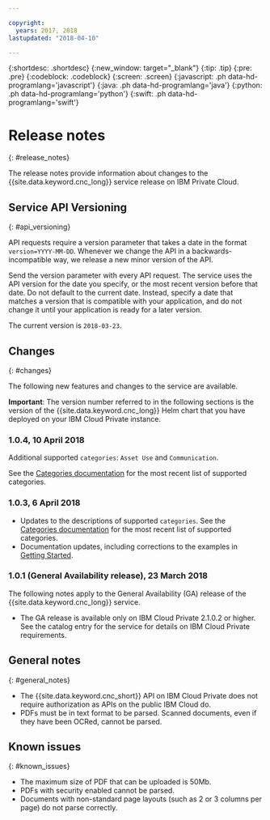 ```yaml
---

copyright:
  years: 2017, 2018
lastupdated: "2018-04-10"

---
```


{:shortdesc: .shortdesc}
{:new_window: target="_blank"}
{:tip: .tip}
{:pre: .pre}
{:codeblock: .codeblock}
{:screen: .screen}
{:javascript: .ph data-hd-programlang='javascript'}
{:java: .ph data-hd-programlang='java'}
{:python: .ph data-hd-programlang='python'}
{:swift: .ph data-hd-programlang='swift'}

# Release notes
{: #release_notes}

The release notes provide information about changes to the {{site.data.keyword.cnc_long}} service release on IBM Private Cloud.

## Service API Versioning
{: #api_versioning}

API requests require a version parameter that takes a date in the format `version=YYYY-MM-DD`. Whenever we change the API in a backwards-incompatible way, we release a new minor version of the API.

Send the version parameter with every API request. The service uses the API version for the date you specify, or the most recent version before that date. Do not default to the current date. Instead, specify a date that matches a version that is compatible with your application, and do not change it until your application is ready for a later version.

The current version is `2018-03-23`.

## Changes
{: #changes}

The following new features and changes to the service are available.

**Important**: The version number referred to in the following sections is the version of the {{site.data.keyword.cnc_long}} Helm chart that you have deployed on your IBM Cloud Private instance. 

### 1.0.4, 10 April 2018

Additional supported `categories`: `Asset Use` and `Communication`.

See the [Categories documentation](parsing.md#contract_categories) for the most recent list of supported categories.

### 1.0.3, 6 April 2018

 - Updates to the descriptions of supported `categories`. See the [Categories documentation](parsing.md#contract_categories) for the most recent list of supported categories.
 - Documentation updates, including corrections to the examples in [Getting Started](getting-started.md).

### 1.0.1 (General Availability release), 23 March 2018

The following notes apply to the General Availability (GA) release of the {{site.data.keyword.cnc_long}} service.

 - The GA release is available only on IBM Cloud Private 2.1.0.2 or higher. See the catalog entry for the service for details on IBM Cloud Private requirements.

## General notes
{: #general_notes}

 - The {{site.data.keyword.cnc_short}} API on IBM Cloud Private does not require authorization as APIs on the public IBM Cloud do.
 - PDFs must be in text format to be parsed. Scanned documents, even if they have been OCRed, cannot be parsed.
 
## Known issues
{: #known_issues}

 - The maximum size of PDF that can be uploaded is 50Mb.
 - PDFs with security enabled cannot be parsed.
 - Documents with non-standard page layouts (such as 2 or 3 columns per page) do not parse correctly.

